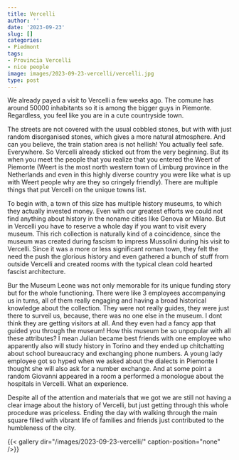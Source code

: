 ```yaml
---
title: Vercelli
author: ''
date: '2023-09-23'
slug: []
categories:
- Piedmont
tags:
- Provincia Vercelli
- nice people
image: images/2023-09-23-vercelli/vercelli.jpg
type: post
---
```



We already payed a visit to Vercelli a few weeks ago. The comune has around 50000 inhabitants so it is among the bigger guys in Piemonte. Regardless, you feel like you are in a cute countryside town.

The streets are not covered with the usual cobbled stones, but with with just random disorganised stones, which gives a more natural atmosphere. And can you believe, the train station area is not hellish!  You actually feel safe. Everywhere. So Vercelli already sticked out from the very beginning. But its when you meet the people that you realize that you entered the Weert of Piemonte (Weert is the most north western town of Limburg province in the Netherlands and even in this highly diverse country you were like what is up with Weert people why are they so cringely friendly). There are multiple things that put Vercelli on the unique towns list.


To begin with, a town of this size has multiple history museums, to which they actually invested money. Even with our greatest efforts we could not find anything about history in the noname cities like Genova or Milano. But in Vercelli you have to reserve a whole day if you want to visit every museum. This rich collection is naturally kind of a coincidence, since the museum was created during fascism to impress Mussolini during his visit to Vercelli. Since it was a more or less significant roman town, they felt the need the push the glorious history and even gathered a bunch of stuff from outside Vercelli and created rooms with the typical clean cold hearted fascist architecture.


Bur the Museum Leone was not only memorable for its unique funding story but for the whole functioning. There were like 3 employees accompanying us in turns, all of them really engaging and having a broad historical knowledge about the collection. They were not really guides, they were just there to surveil us, because, there was no one else in the museum. I dont think they are getting visitors at all. And they even had a fancy app that guided you through the museum! How this museum be so unpopular with all these attributes? I mean Julian became best friends with one employee who apparently also will study history in Torino and they ended up chitchatting about school bureaucracy and exchanging phone numbers. A young lady employee got so hyped when we asked about the dialects in Piemonte I thought she will also ask for a number exchange. And at some point a random Giovanni appeared in a room a performed a monologue about the hospitals in Vercelli. What an experience.


Despite all of the attention and materials that we got we are still not having a clear image about the history of Vercelli, but just getting through this whole procedure was priceless. Ending the day with walking through the main square filled with vibrant life of families and friends just contributed to the humbleness of the city.

{{< gallery dir="/images/2023-09-23-vercelli/" caption-position="none" />}}
